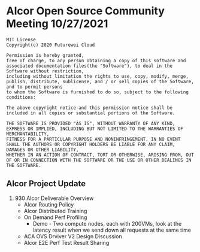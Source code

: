 # Alcor Open Source Community Meeting 10/27/2021


    MIT License
    Copyright(c) 2020 Futurewei Cloud

    Permission is hereby granted,
    free of charge, to any person obtaining a copy of this software and associated documentation files(the "Software"), to deal in the Software without restriction,
    including without limitation the rights to use, copy, modify, merge, publish, distribute, sublicense, and / or sell copies of the Software, and to permit persons
    to whom the Software is furnished to do so, subject to the following conditions:

    The above copyright notice and this permission notice shall be included in all copies or substantial portions of the Software.

    THE SOFTWARE IS PROVIDED "AS IS", WITHOUT WARRANTY OF ANY KIND, EXPRESS OR IMPLIED, INCLUDING BUT NOT LIMITED TO THE WARRANTIES OF MERCHANTABILITY,
    FITNESS FOR A PARTICULAR PURPOSE AND NONINFRINGEMENT. IN NO EVENT SHALL THE AUTHORS OR COPYRIGHT HOLDERS BE LIABLE FOR ANY CLAIM, DAMAGES OR OTHER LIABILITY,
    WHETHER IN AN ACTION OF CONTRACT, TORT OR OTHERWISE, ARISING FROM, OUT OF OR IN CONNECTION WITH THE SOFTWARE OR THE USE OR OTHER DEALINGS IN THE SOFTWARE.

## Alcor Project Update ##

1. 930 Alcor Deliverable Overview 
    * Alcor Routing Policy 
    * Alcor Distributed Training 
    * On Demand Perf Profiling
        * Demo - Two compute nodes, each with 200VMs, look at the latency result when we send down all requests at the same time
    * ACA OVS Drviver V2 Design Discussion
    * Alcor E2E Perf Test Result Sharing 
    
